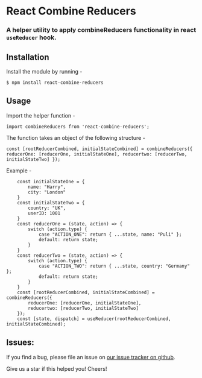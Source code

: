 # React Combine Reducers

### A helper utility to apply combineReducers functionality in react `useReducer` hook.


## Installation

 Install the module by running -

`$ npm install react-combine-reducers `

## Usage

Import the helper function -

` import combineReducers from 'react-combine-reducers'; `

The function takes an object of the following structure - 

`const [rootReducerCombined, initialStateCombined] = combineReducers({
		reducerOne: [reducerOne, initialStateOne],
		reducertwo: [reducerTwo, initialStateTwo]
	});`
  
Example -

```
	const initialStateOne = {
		name: "Harry",
		city: "London"
	}
	const initialStateTwo = {
		country: "UK",
		userID: 1001
	}
	const reducerOne = (state, action) => {
		switch (action.type) {
			case "ACTION_ONE": return { ...state, name: "Puli" };
			default: return state;
		}
	}
	const reducerTwo = (state, action) => {
		switch (action.type) {
			case "ACTION_TWO": return { ...state, country: "Germany" };
			default: return state;
		}
	}
	const [rootReducerCombined, initialStateCombined] = combineReducers({
		reducerOne: [reducerOne, initialStateOne],
		reducertwo: [reducerTwo, initialStateTwo]
	});
	const [state, dispatch] = useReducer(rootReducerCombined, initialStateCombined);

```

## Issues:
If you find a bug, please file an issue on [our issue tracker on github](https://github.com/ankita1010/react-combine-reducers/issues).

Give us a star if this helped you!
Cheers!
